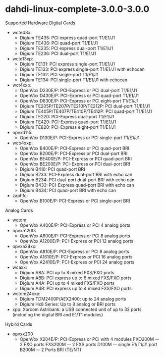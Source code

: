 # dahdi-linux-complete-3.0.0-3.0.0

Supported Hardware
Digital Cards

- wcte43x:
  * Digium TE435: PCI express quad-port T1/E1/J1
  * Digium TE436: PCI quad-port T1/E1/J1
  * Digium TE235: PCI express dual-port T1/E1/J1
  * Digium TE236: PCI dual-port T1/E1/J1
- wcte13xp:
  * Digium TE131: PCI express single-port T1/E1/J1
  * Digium TE133: PCI express single-port T1/E1/J1 with echocan
  * Digium TE132: PCI single-port T1/E1/J1
  * Digium TE134: PCI single-port T1/E1/J1 with echocan
- wct4xxp:
  * OpenVox D230E/P: PCI-Express or PCI dual-port T1/E1/J1
  * OpenVox D430E/P: PCI-Express or PCI quad-port T1/E1/J1
  * OpenVox D830E/P: PCI-Express or PCI eight-port T1/E1/J1
  * Digium TE205P/TE207P/TE210P/TE212P: PCI dual-port T1/E1/J1
  * Digium TE405P/TE407P/TE410P/TE412P: PCI quad-port T1/E1/J1
  * Digium TE220: PCI-Express dual-port T1/E1/J1
  * Digium TE420: PCI-Express quad-port T1/E1/J1
  * Digium TE820: PCI-Express eight-port T1/E1/J1
- opvxd115:
  * OpenVox D130E/P: PCI-Express or PCI single-port T1/E1/J1
- wcb4xxp:
  * OpenVox B400E/P: PCI-Express or PCI quad-port BRI
  * OpenVox B200E/P: PCI-Express or PCI dual-port BRI
  * OpenVox BE400E/P: PCI-Express or PCI quad-port BRI
  * OpenVox BE200E/P: PCI-Express or PCI dual-port BRI
  * Digium B410: PCI quad-port BRI
  * Digium B233: PCI-Express dual-port BRI with echo can
  * Digium B234: PCI dual-port dual-port BRI with echo can
  * Digium B433: PCI-Express quad-port BRI with echo can
  * Digium B434: PCI quad-port BRI with echo can
- zaphfc:
   * OpenVox B100E/P: PCI-Express or PCI single-port BRI


Analog Cards

- wctdm:
  * OpenVox A400E/P: PCI-Express or PCI 4 analog ports
- opvxa1200:
  * OpenVox A800E/P: PCI-Express or PCI 8 analog ports
  * OpenVox A1200E/P: PCI-Express or PCI 12 analog ports
- opvxa24xx:
  * OpenVox A810E/P: PCI-Express or PCI 8 analog ports
  * OpenVox A1610E/P: PCI-Express or PCI 16 analog ports
  * OpenVox A2410E/P: PCI-Express or PCI 24 analog ports
- wcaxx:
  * Digium A8A: PCI up to 8 mixed FXS/FXO ports
  * Digium A8B: PCI express up to 8 mixed FXS/FXO ports
  * Digium A4A: PCI up to 4 mixed FXS/FXO ports
  * Digium A4B: PCI express up to 4 mixed FXS/FXO ports
- wctdm24xxp:
  * Digium TDM2400P/AEX2400: up to 24 analog ports
  * Digium Hx8 Series: Up to 8 analog or BRI ports
- xpp: Xorcom Astribank: a USB connected unit of up to 32 ports
  (including the digital BRI and E1/T1 modules)
  
Hybird Cards

- opvxx200
  * OpenVox X204E/P: PCI-Express or PCI with 4 modules
                     FXO200M -- 2 FXO ports
                     FXS200M -- 2 FXS ports
                     D100M -- single E1/T1/J1 port
                     B200M -- 2 Ports BRI (TE/NT)
